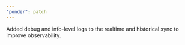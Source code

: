 ```yaml
---
"ponder": patch
---
```


Added debug and info-level logs to the realtime and historical sync to improve observability.